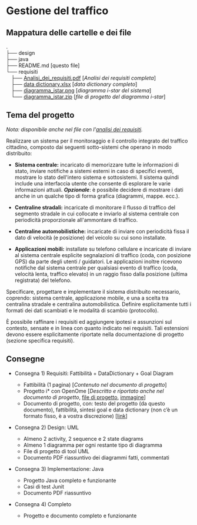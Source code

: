 # Gestione del traffico

## Mappatura delle cartelle e dei file

. <br />
├── design <br />
├── java <br />
├── README.md [questo file]<br />
└── requisiti<br />
    &emsp;├── [Analisi_dei_requisiti.pdf](https://gitlab.com/sweng2018/group1/traffic-monitor/tree/master/requisiti/Analisi_dei_requisiti.pdf) [*Analisi dei requisiti completa*]<br />
    &emsp;├── [data dictionary.xlsx](https://gitlab.com/sweng2018/group1/traffic-monitor/tree/master/requisiti/data%20dictionary.xlsx) [*data dictionary completo*]<br />
    &emsp;├── [diagramma_istar.png](https://gitlab.com/sweng2018/group1/traffic-monitor/tree/master/requisiti/diagramma_istar.png) [*diagramma i-star del sistema*]<br />
    &emsp;└── [diagramma_istar.zip](https://gitlab.com/sweng2018/group1/traffic-monitor/tree/master/requisiti/diagramma_istar.zip) [*file di progetto del diagramma i-star*]


## Tema del progetto

_Nota: disponibile anche nel file con l'[analisi dei requisiti](https://gitlab.com/sweng2018/group1/traffic-monitor/tree/master/requisiti/Analisi_dei_requisiti.pdf)._

Realizzare un sistema per il monitoraggio e il controllo integrato del traffico cittadino, composto dai seguenti sotto-sistemi che operano in modo distribuito:
 
* __Sistema centrale:__ incaricato di memorizzare tutte le informazioni di stato, inviare notifiche a sistemi esterni in caso di specifici eventi, mostrare lo stato dell'intero sistema e sottosistemi.
Il sistema quindi include una interfaccia utente che consente di esplorare le varie informazioni attuali.
__*Opzionale*__: è possibile decidere di mostrare i dati anche in un qualche tipo di forma grafica (diagrammi, mappe. ecc.).

* __Centraline stradali:__ incaricate di monitorare il flusso di traffico del segmento stradale in cui collocate e inviarlo al sistema centrale con periodicità proporzionale all'ammontare di traffico.

* __Centraline automobilistiche:__ incaricate di inviare con periodicità fissa il dato di velocità (e posizione) del veicolo su cui sono installate.

* __Applicazioni mobili:__ installate su telefono cellulare e incaricate di inviare al sistema centrale esplicite segnalazioni di traffico (coda, con posizione GPS) da parte degli utenti / guidatori.
Le applicazioni inoltre ricevono notifiche dal sistema centrale per qualsiasi evento di traffico (coda, velocità lenta, traffico elevato) in un raggio fisso dalla posizione (ultima registrata) del telefono.


Specificare, progettare e implementare il sistema distribuito necessario, coprendo: sistema centrale, applicazione mobile, e una a scelta tra centralina stradale e centralina automobilistica.
Definire esplicitamente tutti i formati dei dati scambiati e le modalità di scambio (protocollo).

È possibile raffinare i requisiti ed aggiungere ipotesi e assunzioni sul contesto, sensate e in linea con quanto indicato nei requisiti. Tali estensioni devono essere esplicitamente riportate nella documentazione di progetto (sezione specifica requisiti).

## Consegne

* Consegna 1) Requisiti: Fattibilità + DataDictionary + Goal Diagram
	* Fattibilità (1 pagina) [*Contenuto nel documento di progetto*]
	* Progetto i* con OpenOme [*Descritto e riportato anche nel documento di progetto*, [file di progetto](https://gitlab.com/sweng2018/group1/traffic-monitor/tree/master/requisiti/diagramma_istar.zip), [immagine](https://gitlab.com/sweng2018/group1/traffic-monitor/tree/master/requisiti/diagramma_istar.png)]
	* Documento di progetto, con: testo del progetto (da questo documento), fattibilità, sintesi goal e data dictionary (non c’è un formato fisso, è a vostra discrezione) [[link](https://gitlab.com/sweng2018/group1/traffic-monitor/tree/master/requisiti/Analisi_dei_requisiti.pdf)]

* Consegna 2) Design: UML
	* Almeno 2 activity, 2 sequence e 2 state diagrams
	* Almeno 1 diagramma per ogni restante tipo di diagramma
	* File di progetto di tool UML
	* Documento PDF riassuntivo dei diagrammi fatti, commentati

* Consegna 3) Implementazione: Java 
	* Progetto Java completo e funzionante
	* Casi di test Junit
	* Documento PDF riassuntivo 

* Consegna 4) Completo
	* Progetto e documento completo e funzionante

